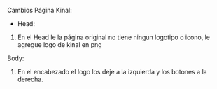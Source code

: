 Cambios Página Kinal:

- Head:

1. En el Head le la página original no tiene ningun logotipo o icono, le agregue logo de kinal en png

Body:

1. En el encabezado el logo los deje a la izquierda y los botones a la derecha.